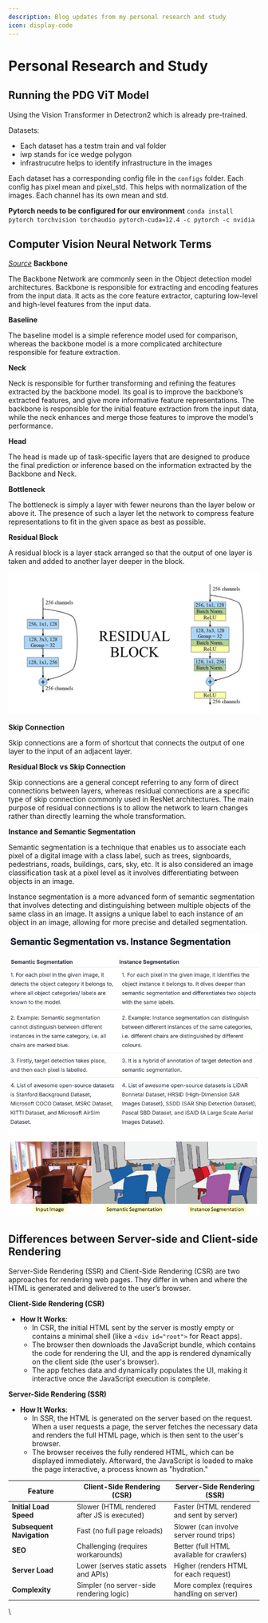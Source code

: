 ```yaml
---
description: Blog updates from my personal research and study
icon: display-code
---
```


# Personal Research and Study

## Running the PDG ViT Model

Using the Vision Transformer in Detectron2 which is already pre-trained. 

Datasets:
- Each dataset has a testm train and val folder
- iwp stands for ice wedge polygon
- infrastrucutre helps to identify infrastructure in the images

Each dataset has a corresponding config file in the `configs` folder. Each config has pixel mean and pixel_std. This helps with normalization of the images. Each channel has its own mean and std.

**Pytorch needs to be configured for our environment**
`conda install pytorch torchvision torchaudio pytorch-cuda=12.4 -c pytorch -c nvidia`


## Computer Vision Neural Network Terms
*[Source](https://medium.com/@shroffmegha6695/know-your-neural-network-architecture-more-by-understanding-these-terms-67faf4ea0efb)*
**Backbone**

The Backbone Network are commonly seen in the Object detection model architectures. Backbone is responsible for extracting and encoding features from the input data. It acts as the core feature extractor, capturing low-level and high-level features from the input data.

**Baseline**

The baseline model is a simple reference model used for comparison, whereas the backbone model is a more complicated architecture responsible for feature extraction. 

**Neck**

Neck is responsible for further transforming and refining the features extracted by the backbone model. Its goal is to improve the backbone’s extracted features, and give more informative feature representations. The backbone is responsible for the initial feature extraction from the input data, while the neck enhances and merge those features to improve the model’s performance.

**Head**

The head is made up of task-specific layers that are designed to produce the final prediction or inference based on the information extracted by the Backbone and Neck.

**Bottleneck**

The bottleneck is simply a layer with fewer neurons than the layer below or above it. The presence of such a layer let the network to compress feature representations to fit in the given space as best as possible.

**Residual Block**

A residual block is a layer stack arranged so that the output of one layer is taken and added to another layer deeper in the block.

![Residual Block](assets/images/Personal-Study/image.png)

**Skip Connection**

Skip connections are a form of shortcut that connects the output of one layer to the input of an adjacent layer.

**Residual Block vs Skip Connection**

Skip connections are a general concept referring to any form of direct connections between layers, whereas residual connections are a specific type of skip connection commonly used in ResNet architectures. The main purpose of residual connections is to allow the network to learn changes rather than directly learning the whole transformation.


**Instance and Semantic Segmentation**

Semantic segmentation is a technique that enables us to associate each pixel of a digital image with a class label, such as trees, signboards, pedestrians, roads, buildings, cars, sky, etc. It is also considered an image classification task at a pixel level as it involves differentiating between objects in an image. 

Instance segmentation is a more advanced form of semantic segmentation that involves detecting and distinguishing between multiple objects of the same class in an image. It assigns a unique label to each instance of an object in an image, allowing for more precise and detailed segmentation.

![Differences between Semantic vs Instance Segmentation](assets/images/Personal-Study/image-1.png)

## Differences between Server-side and Client-side Rendering

Server-Side Rendering (SSR) and Client-Side Rendering (CSR) are two approaches for rendering web pages. They differ in when and where the HTML is generated and delivered to the user’s browser.

**Client-Side Rendering (CSR)**

- **How It Works**: 
  - In CSR, the initial HTML sent by the server is mostly empty or contains a minimal shell (like a `<div id="root">` for React apps). 
  - The browser then downloads the JavaScript bundle, which contains the code for rendering the UI, and the app is rendered dynamically on the client side (the user's browser). 
  - The app fetches data and dynamically populates the UI, making it interactive once the JavaScript execution is complete.

**Server-Side Rendering (SSR)**

- **How It Works**: 
  - In SSR, the HTML is generated on the server based on the request. When a user requests a page, the server fetches the necessary data and renders the full HTML page, which is then sent to the user's browser.
  - The browser receives the fully rendered HTML, which can be displayed immediately. Afterward, the JavaScript is loaded to make the page interactive, a process known as "hydration."

| Feature               | Client-Side Rendering (CSR)                 | Server-Side Rendering (SSR)                 |
|-----------------------|---------------------------------------------|--------------------------------------------|
| **Initial Load Speed** | Slower (HTML rendered after JS is executed) | Faster (HTML rendered and sent by server)  |
| **Subsequent Navigation** | Fast (no full page reloads)               | Slower (can involve server round trips)    |
| **SEO**               | Challenging (requires workarounds)          | Better (full HTML available for crawlers)  |
| **Server Load**       | Lower (serves static assets and APIs)       | Higher (renders HTML for each request)     |
| **Complexity**        | Simpler (no server-side rendering logic)    | More complex (requires handling on server) |
\